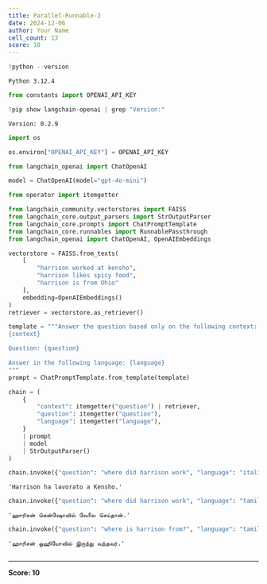 ```yaml
---
title: Parallel-Runnable-2
date: 2024-12-06
author: Your Name
cell_count: 13
score: 10
---
```


```python
!python --version
```

    Python 3.12.4



```python
from constants import OPENAI_API_KEY
```


```python
!pip show langchain-openai | grep "Version:"
```

    Version: 0.2.9



```python
import os
```


```python
os.environ["OPENAI_API_KEY"] = OPENAI_API_KEY
```


```python
from langchain_openai import ChatOpenAI

model = ChatOpenAI(model="gpt-4o-mini")
```


```python
from operator import itemgetter

from langchain_community.vectorstores import FAISS
from langchain_core.output_parsers import StrOutputParser
from langchain_core.prompts import ChatPromptTemplate
from langchain_core.runnables import RunnablePassthrough
from langchain_openai import ChatOpenAI, OpenAIEmbeddings
```


```python
vectorstore = FAISS.from_texts(
    [
        "harrison worked at kensho",
        "harrison likes spicy food",
        "harrison is from Ohio"
    ], 
    embedding=OpenAIEmbeddings()
)
retriever = vectorstore.as_retriever()
```


```python
template = """Answer the question based only on the following context:
{context}

Question: {question}

Answer in the following language: {language}
"""
prompt = ChatPromptTemplate.from_template(template)

chain = (
    {
        "context": itemgetter("question") | retriever,
        "question": itemgetter("question"),
        "language": itemgetter("language"),
    }
    | prompt
    | model
    | StrOutputParser()
)
```


```python
chain.invoke({"question": "where did harrison work", "language": "italian"})
```




    'Harrison ha lavorato a Kensho.'




```python
chain.invoke({"question": "where did harrison work", "language": "tamil"})
```




    'ஹாரிசன் கென்ஷோவில் வேலை செய்தான்.'




```python
chain.invoke({"question": "where is harrison from?", "language": "tamil"})
```




    'ஹாரிசன் ஓஹியோவில் இருந்து வந்தவர்.'




```python

```


---
**Score: 10**